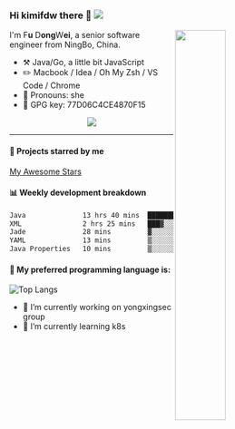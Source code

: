 
### Hi kimifdw there :wave: [![ ](https://cfrating.ihcr.top/?user=kimifdw&style=flat-square)](https://codeforces.com/profile/kimifdw)

[<img align="right" width="42%" src="https://github-readme-stats.vercel.app/api?username=kimifdw&show_icons=true&theme=radical">](https://metrics.lecoq.io/kimifdw?template=classic&config.timezone=Asia%2FShanghai&config.animated=true)

I'm F**u** D**ong**W**ei**, a senior software engineer from NingBo, China.

-   :hammer_and_pick: Java/Go, a little bit JavaScript
-   :pencil2: Macbook / Idea / Oh My Zsh / VS Code / Chrome
-   :woman: Pronouns: she
-   :key: GPG key: 77D06C4CE4870F15

<p align="center">
<img align="center" src="https://github-profile-trophy.vercel.app/?username=kimifdw&MultipleLang,Star,Follower,Commit,Issue" style="max-width:100%;">
</p>

---

#### :star2: Projects starred by me

[My Awesome Stars](AWESOME-STARS.md)

#### :bar_chart: Weekly development breakdown

<!--START_SECTION:waka-->

```txt
Java              13 hrs 40 mins  ███████████████████▓░░░░░   79.32 %
XML               2 hrs 25 mins   ███▓░░░░░░░░░░░░░░░░░░░░░   14.09 %
Jade              28 mins         ▓░░░░░░░░░░░░░░░░░░░░░░░░   02.72 %
YAML              13 mins         ▒░░░░░░░░░░░░░░░░░░░░░░░░   01.34 %
Java Properties   10 mins         ▒░░░░░░░░░░░░░░░░░░░░░░░░   00.98 %
```

<!--END_SECTION:waka-->


#### :wrench: My preferred programming language is:

![Top Langs](https://github-readme-stats.vercel.app/api/top-langs/?username=kimifdw&layout=compact&hide=html,css,javascript)

- 🔭 I’m currently working on yongxingsec group
- 🌱 I’m currently learning k8s

<!--
**kimifdw/kimifdw** is a ✨ _special_ ✨ repository because its `README.md` (this file) appears on your GitHub profile.

Here are some ideas to get you started:

- 🔭 I’m currently working on ...
- 🌱 I’m currently learning ...
- 👯 I’m looking to collaborate on ...
- 🤔 I’m looking for help with ...
- 💬 Ask me about ...
- 📫 How to reach me: ...
- 😄 Pronouns: ...
- ⚡ Fun fact: ...
-->
